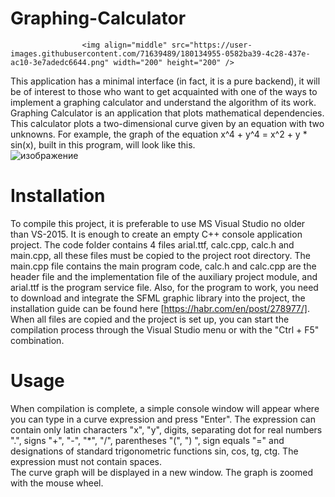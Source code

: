 # Graphing-Calculator   

                    <img align="middle" src="https://user-images.githubusercontent.com/71639489/180134955-0582ba39-4c28-437e-ac10-3e7adedc6644.png" width="200" height="200" />   

This application has a minimal interface (in fact, it is a pure backend), it will be of interest to those who want to get acquainted with one of the ways to implement a graphing calculator and understand the algorithm of its work. Graphing Calculator is an application that plots mathematical dependencies. This calculator plots a two-dimensional curve given by an equation with two unknowns. For example, the graph of the equation x^4 + y^4 = x^2 + y * sin(x), built in this program, will look like this.   
![изображение](https://user-images.githubusercontent.com/71639489/179417935-db67870f-256e-4c4f-ac59-b7c47c3a3925.png)   

# Installation   

To compile this project, it is preferable to use MS Visual Studio no older than VS-2015. It is enough to create an empty C++ console application project. The code folder contains 4 files arial.ttf, calc.cpp, calc.h and main.cpp, all these files must be copied to the project root directory. The main.cpp file contains the main program code, calc.h and calc.cpp are the header file and the implementation file of the auxiliary project module, and arial.ttf is the program service file. Also, for the program to work, you need to download and integrate the SFML graphic library into the project, the installation guide can be found here [https://habr.com/en/post/278977/]. When all files are copied and the project is set up, you can start the compilation process through the Visual Studio menu or with the "Ctrl + F5" combination.  

# Usage   

When compilation is complete, a simple console window will appear where you can type in a curve expression and press "Enter". The expression can contain only latin characters "x", "y", digits, separating dot for real numbers ".", signs "+", "-", "*", "/", parentheses "(", ") ", sign equals "=" and designations of standard trigonometric functions sin, cos, tg, ctg. The expression must not contain spaces.   
The curve graph will be displayed in a new window. The graph is zoomed with the mouse wheel.   

